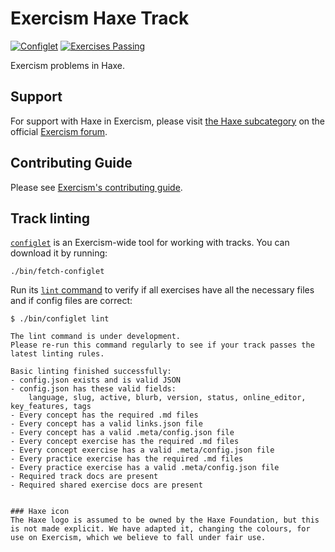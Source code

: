 # Exercism Haxe Track

[![Configlet](https://github.com/exercism/haxe/actions/workflows/configlet.yml/badge.svg)](https://github.com/exercism/haxe/actions/workflows/configlet.yml) [![Exercises Passing](https://github.com/exercism/haxe/actions/workflows/test.yml/badge.svg)](https://github.com/exercism/haxe/actions/workflows/test.yml)

Exercism problems in Haxe.

## Support

For support with Haxe in Exercism, please visit [the Haxe subcategory](https://forum.exercism.org/c/programming/haxe/) on the official [Exercism forum](https://forum.exercism.org).

## Contributing Guide

Please see [Exercism's contributing guide](https://exercism.org/docs/building).

## Track linting

[`configlet`](https://exercism.org/docs/building/configlet) is an Exercism-wide tool for working with tracks. You can download it by running:

```shell
./bin/fetch-configlet
```

Run its [`lint` command](https://exercism.org/docs/building/configlet/lint) to verify if all exercises have all the necessary files and if config files are correct:

```shell
$ ./bin/configlet lint

The lint command is under development.
Please re-run this command regularly to see if your track passes the latest linting rules.

Basic linting finished successfully:
- config.json exists and is valid JSON
- config.json has these valid fields:
    language, slug, active, blurb, version, status, online_editor, key_features, tags
- Every concept has the required .md files
- Every concept has a valid links.json file
- Every concept has a valid .meta/config.json file
- Every concept exercise has the required .md files
- Every concept exercise has a valid .meta/config.json file
- Every practice exercise has the required .md files
- Every practice exercise has a valid .meta/config.json file
- Required track docs are present
- Required shared exercise docs are present


### Haxe icon
The Haxe logo is assumed to be owned by the Haxe Foundation, but this is not made explicit. We have adapted it, changing the colours, for use on Exercism, which we believe to fall under fair use.
